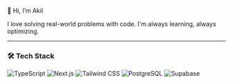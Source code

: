 👋 Hi, I’m Akil

I love solving real-world problems with code. I'm always learning, always optimizing.

---

### 🛠️ Tech Stack  
![TypeScript](https://img.shields.io/badge/TypeScript-3178C6?logo=typescript&logoColor=white&labelColor=0F172A)
![Next.js](https://img.shields.io/badge/Next.js-000000?logo=nextdotjs&logoColor=white)
![Tailwind CSS](https://img.shields.io/badge/Tailwind_CSS-38BDF8?logo=tailwindcss&logoColor=white&labelColor=0F172A)
![PostgreSQL](https://img.shields.io/badge/PostgreSQL-336791?logo=postgresql&logoColor=white&labelColor=0F172A) 
![Supabase](https://img.shields.io/badge/Supabase-3ECF8E?logo=supabase&logoColor=white&labelColor=0F172A)













